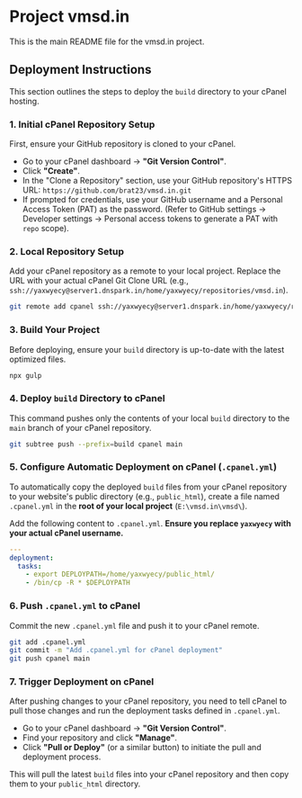 # Project vmsd.in

This is the main README file for the vmsd.in project.

## Deployment Instructions

This section outlines the steps to deploy the `build` directory to your cPanel hosting.

### 1. Initial cPanel Repository Setup

First, ensure your GitHub repository is cloned to your cPanel.

*   Go to your cPanel dashboard -> **"Git Version Control"**.
*   Click **"Create"**.
*   In the "Clone a Repository" section, use your GitHub repository's HTTPS URL: `https://github.com/brat23/vmsd.in.git`
*   If prompted for credentials, use your GitHub username and a Personal Access Token (PAT) as the password. (Refer to GitHub settings -> Developer settings -> Personal access tokens to generate a PAT with `repo` scope).

### 2. Local Repository Setup

Add your cPanel repository as a remote to your local project. Replace the URL with your actual cPanel Git Clone URL (e.g., `ssh://yaxwyecy@server1.dnspark.in/home/yaxwyecy/repositories/vmsd.in`).

```bash
git remote add cpanel ssh://yaxwyecy@server1.dnspark.in/home/yaxwyecy/repositories/vmsd.in
```

### 3. Build Your Project

Before deploying, ensure your `build` directory is up-to-date with the latest optimized files.

```bash
npx gulp
```

### 4. Deploy `build` Directory to cPanel

This command pushes only the contents of your local `build` directory to the `main` branch of your cPanel repository.

```bash
git subtree push --prefix=build cpanel main
```

### 5. Configure Automatic Deployment on cPanel (`.cpanel.yml`)

To automatically copy the deployed `build` files from your cPanel repository to your website's public directory (e.g., `public_html`), create a file named `.cpanel.yml` in the **root of your local project** (`E:\vmsd.in\vmsd\`).

Add the following content to `.cpanel.yml`. **Ensure you replace `yaxwyecy` with your actual cPanel username.**

```yaml
---
deployment:
  tasks:
    - export DEPLOYPATH=/home/yaxwyecy/public_html/
    - /bin/cp -R * $DEPLOYPATH
```

### 6. Push `.cpanel.yml` to cPanel

Commit the new `.cpanel.yml` file and push it to your cPanel remote.

```bash
git add .cpanel.yml
git commit -m "Add .cpanel.yml for cPanel deployment"
git push cpanel main
```

### 7. Trigger Deployment on cPanel

After pushing changes to your cPanel repository, you need to tell cPanel to pull those changes and run the deployment tasks defined in `.cpanel.yml`.

*   Go to your cPanel dashboard -> **"Git Version Control"**.
*   Find your repository and click **"Manage"**.
*   Click **"Pull or Deploy"** (or a similar button) to initiate the pull and deployment process.

This will pull the latest `build` files into your cPanel repository and then copy them to your `public_html` directory.

